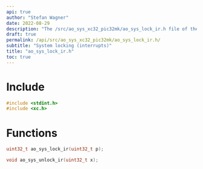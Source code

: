 ```yaml
---
api: true
author: "Stefan Wagner"
date: 2022-08-29
description: "The /src/ao_sys_xc32_pic32mk/ao_sys_lock_ir.h file of the ao real-time operating system."
draft: true
permalink: /api/src/ao_sys_xc32_pic32mk/ao_sys_lock_ir.h/
subtitle: "System locking (interrupts)"
title: "ao_sys_lock_ir.h"
toc: true
---
```


# Include

```c
#include <stdint.h>
#include <xc.h>
```

# Functions

```c
uint32_t ao_sys_lock_ir(uint32_t p);
```

```c
void ao_sys_unlock_ir(uint32_t x);
```
